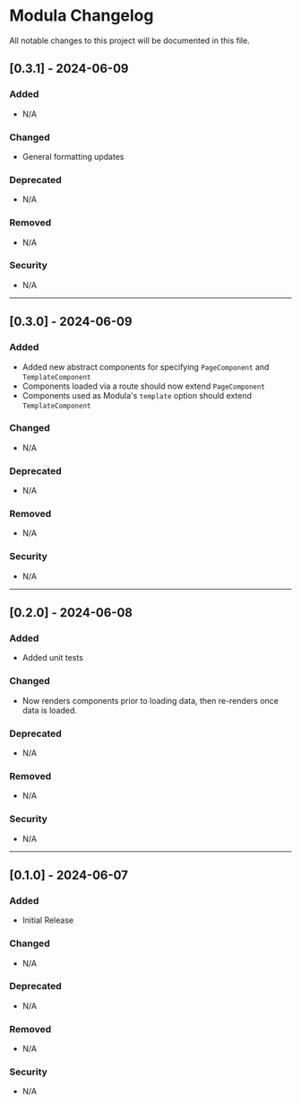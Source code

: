 # Modula Changelog

All notable changes to this project will be documented in this file.

## [0.3.1] - 2024-06-09
### Added
- N/A

### Changed
- General formatting updates

### Deprecated
- N/A

### Removed
- N/A

### Security
- N/A

---

## [0.3.0] - 2024-06-09
### Added
- Added new abstract components for specifying `PageComponent` and `TemplateComponent`
- Components loaded via a route should now extend `PageComponent`
- Components used as Modula's `template` option should extend `TemplateComponent`

### Changed
- N/A

### Deprecated
- N/A

### Removed
- N/A

### Security
- N/A

---

## [0.2.0] - 2024-06-08
### Added
- Added unit tests

### Changed
- Now renders components prior to loading data, then re-renders once data is loaded.

### Deprecated
- N/A

### Removed
- N/A

### Security
- N/A

---

## [0.1.0] - 2024-06-07
### Added
- Initial Release

### Changed
- N/A

### Deprecated
- N/A

### Removed
- N/A

### Security
- N/A